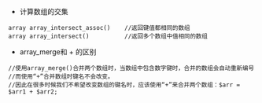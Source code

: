 
* 计算数组的交集

```
array array_intersect_assoc()    //返回键值都相同的数组
array array_intersect()          //返回多个数组中值相同的数组
```

* array_merge和 + 的区别
```
//使用array_merge()合并两个数组时，当数组中包含数字键时，合并的数组会自动重新编号
//而使用“+”合并数组时键名不会改变。
//因此在很多时候我们不希望改变数组的键名时，应该使用“+”来合并两个数组：$arr = $arr1 + $arr2;
```


